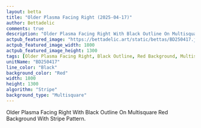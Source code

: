 ```yaml
---
layout: betta
title: "Older Plasma Facing Right (2025-04-17)"
author: Bettadelic
comments: true
description: "Older Plasma Facing Right With Black Outline On Multisquare Red Background With Stripe Pattern."
actpub_featured_image: "https://bettadelic.art/static/bettas/BD250417.jpg"
actpub_featured_image_width: 1800
actpub_featured_image_height: 1300
tags: [Older Plasma Facing Right, Black Outline, Red Background, Multisquare Background Pattern, Stripe Pattern, April 2025]
unitName: "BD250417"
line_color: "Black"
background_color: "Red"
width: 1800
height: 1300
algorithm: "Stripe"
background_type: "Multisquare"
---
```


Older Plasma Facing Right With Black Outline On Multisquare Red Background With Stripe Pattern.
